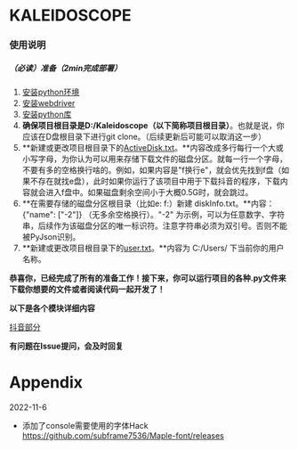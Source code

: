 
# KALEIDOSCOPE
### 使用说明

##### （必读）准备（2min完成部署）

1. [安装python环境](./使用手册_安装python环境.md)
2. [安装webdriver](./使用手册_安装webdriver.md)
3. [安装python库](./使用手册_安装python包.md)
4. **确保项目根目录是D:/Kaleidoscope（以下简称项目根目录）**。也就是说，你应该在D盘根目录下进行git clone。（后续更新后可能可以取消这一步）
5. **新建或更改项目根目录下的[ActiveDisk.txt](../ActiveDisk.txt)。**内容改成多行每行一个大或小写字母，为你认为可以用来存储下载文件的磁盘分区。就每一行一个字母，不要有多的空格换行啥的。例如，如果内容是"f换行e"，就会优先找到f盘（如果不存在就找e盘），此时如果你运行了该项目中用于下载抖音的程序，下载内容就会进入f盘中。如果磁盘剩余空间小于大概0.5G时，就会跳过。
6. **在需要存储的磁盘分区根目录（比如e: f:）新建 diskInfo.txt。**内容：  {"name": ["-2"]}  （无多余空格换行）。"-2"   为示例，可以为任意数字、字符串，后续作为该磁盘分区的唯一标识符。注意字符串必须为双引号。否则不能被PyJson识别。
7. **新建或更改项目根目录下的[user.txt](../user.txt)。**内容为 C:/Users/ 下当前你的用户名称。

**恭喜你，已经完成了所有的准备工作！接下来，你可以运行项目的各种.py文件来下载你想要的文件或者阅读代码一起开发了！**



**以下是各个模块详细内容**

[抖音部分](使用手册_抖音.md)





**有问题在Issue提问，会及时回复**

# Appendix
2022-11-6
- 添加了console需要使用的字体Hack
  https://github.com/subframe7536/Maple-font/releases
